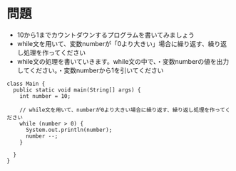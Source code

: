 # 問題  
- 10から1までカウントダウンするプログラムを書いてみましょう  
- while文を用いて、変数numberが「0より大きい」場合に繰り返す、繰り返し処理を作ってください  
- while文の処理を書いていきます。while文の中で、・変数numberの値を出力してください。・変数numberから1を引いてください

```
class Main {
  public static void main(String[] args) {
    int number = 10;
    
    // while文を用いて、numberが0より大きい場合に繰り返す、繰り返し処理を作ってください
    while (number > 0) {
      System.out.println(number);
      number --;
    }
    
  }
}
```
